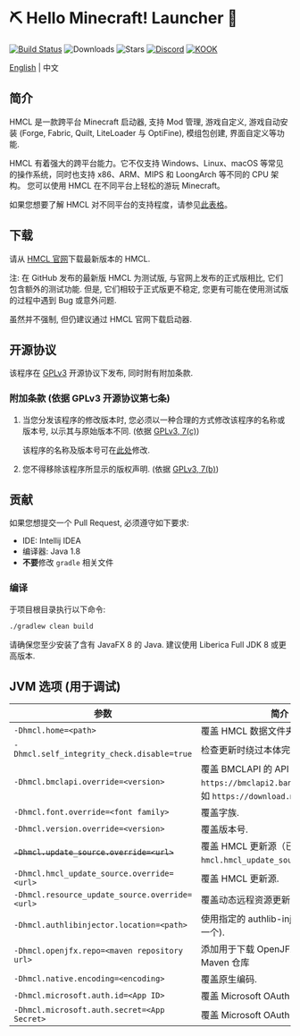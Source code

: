 # ⛏ Hello Minecraft! Launcher 💎
[![Build Status](https://ci.huangyuhui.net/job/HMCL/badge/icon?.svg)](https://ci.huangyuhui.net/job/HMCL)
![Downloads](https://img.shields.io/github/downloads/huanghongxun/HMCL/total)
![Stars](https://img.shields.io/github/stars/huanghongxun/HMCL)
[![Discord](https://img.shields.io/discord/995291757799538688.svg?label=&logo=discord&logoColor=ffffff&color=7389D8&labelColor=6A7EC2)](https://discord.gg/jVvC7HfM6U)
[![KOOK](https://img.shields.io/badge/KOOK-HMCL-brightgreen)](https://kook.top/Kx7n3t)

[English](README.md) | 中文

## 简介
HMCL 是一款跨平台 Minecraft 启动器, 支持 Mod 管理, 游戏自定义, 游戏自动安装 (Forge, Fabric, Quilt, LiteLoader 与 OptiFine), 模组包创建, 界面自定义等功能.

HMCL 有着强大的跨平台能力。它不仅支持 Windows、Linux、macOS 等常见的操作系统，同时也支持 x86、ARM、MIPS 和 LoongArch 等不同的 CPU 架构。
您可以使用 HMCL 在不同平台上轻松的游玩 Minecraft。

如果您想要了解 HMCL 对不同平台的支持程度，请参见[此表格](PLATFORM.md)。

## 下载
请从 [HMCL 官网](https://hmcl.huangyuhui.net/download)下载最新版本的 HMCL.

注: 在 GitHub 发布的最新版 HMCL 为测试版, 与官网上发布的正式版相比, 它们包含额外的测试功能. 但是, 它们相较于正式版更不稳定, 您更有可能在使用测试版的过程中遇到 Bug 或意外问题.

虽然并不强制, 但仍建议通过 HMCL 官网下载启动器.

## 开源协议
该程序在 [GPLv3](https://www.gnu.org/licenses/gpl-3.0.html) 开源协议下发布, 同时附有附加条款.

### 附加条款 (依据 GPLv3 开源协议第七条)
1. 当您分发该程序的修改版本时, 您必须以一种合理的方式修改该程序的名称或版本号, 以示其与原始版本不同. (依据 [GPLv3, 7(c)](https://github.com/huanghongxun/HMCL/blob/11820e31a85d8989e41d97476712b07e7094b190/LICENSE#L372-L374))

   该程序的名称及版本号可在[此处](https://github.com/huanghongxun/HMCL/blob/javafx/HMCL/src/main/java/org/jackhuang/hmcl/Metadata.java#L33-L35)修改.

2. 您不得移除该程序所显示的版权声明. (依据 [GPLv3, 7(b)](https://github.com/huanghongxun/HMCL/blob/11820e31a85d8989e41d97476712b07e7094b190/LICENSE#L368-L370))

## 贡献
如果您想提交一个 Pull Request, 必须遵守如下要求:
* IDE: Intellij IDEA
* 编译器: Java 1.8
* **不要**修改 `gradle` 相关文件

### 编译
于项目根目录执行以下命令:

```bash
./gradlew clean build
```

请确保您至少安装了含有 JavaFX 8 的 Java. 建议使用 Liberica Full JDK 8 或更高版本.

## JVM 选项 (用于调试)
| 参数                                           | 简介                                                                                                     |
|------------------------------------------------|---------------------------------------------------------------------------------------------------------|
| `-Dhmcl.home=<path>`                           | 覆盖 HMCL 数据文件夹.                                                                                    |
| `-Dhmcl.self_integrity_check.disable=true`     | 检查更新时绕过本体完整性检查.                                                                             |
| `-Dhmcl.bmclapi.override=<version>`            | 覆盖 BMCLAPI 的 API Root, 默认值为 `https://bmclapi2.bangbang93.com`. 例如 `https://download.mcbbs.net`.  |
| `-Dhmcl.font.override=<font family>`           | 覆盖字族.                                                                                                |
| `-Dhmcl.version.override=<version>`            | 覆盖版本号.                                                                                              |
| ~~`-Dhmcl.update_source.override=<url>`~~      | 覆盖 HMCL 更新源（已弃用，请使用 `hmcl.hmcl_update_source.override`）.                                    |
| `-Dhmcl.hmcl_update_source.override=<url>`     | 覆盖 HMCL 更新源.                                                                                        |
| `-Dhmcl.resource_update_source.override=<url>` | 覆盖动态远程资源更新源.                                                                                   |
| `-Dhmcl.authlibinjector.location=<path>`       | 使用指定的 authlib-injector (而非下载一个).                                                               |
| `-Dhmcl.openjfx.repo=<maven repository url>`   | 添加用于下载 OpenJFX 的自定义 Maven 仓库                                                                  |
| `-Dhmcl.native.encoding=<encoding>`            | 覆盖原生编码.                                                                                            |
| `-Dhmcl.microsoft.auth.id=<App ID>`            | 覆盖 Microsoft OAuth App ID.                                                                             |
| `-Dhmcl.microsoft.auth.secret=<App Secret>`    | 覆盖 Microsoft OAuth App 密钥.                                                                           |
